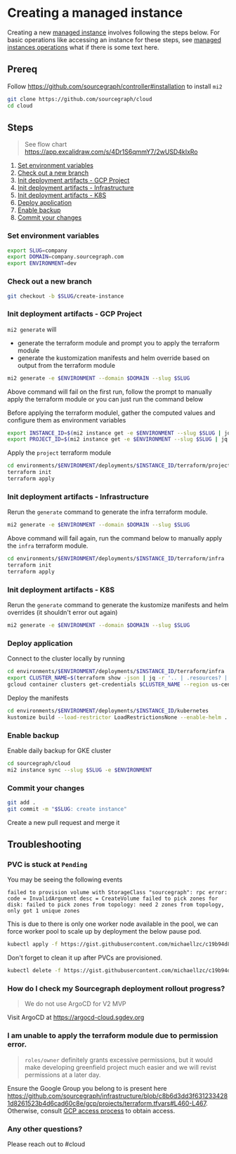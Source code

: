 # Creating a managed instance

Creating a new [managed instance](./index.md) involves following the steps below.
For basic operations like accessing an instance for these steps, see [managed instances operations](../operations.md) what if there is some text here.

## Prereq

Follow https://github.com/sourcegraph/controller#installation to install `mi2`

```sh
git clone https://github.com/sourcegraph/cloud
cd cloud
```

## Steps

> See flow chart https://app.excalidraw.com/s/4Dr1S6qmmY7/2wUSD4kIxRo

1. [Set environment variables](#Set-environment-variables)
1. [Check out a new branch](#Check-out-a-new-branch)
1. [Init deployment artifacts - GCP Project](#init-deployment-artifacts---gcp-project)
1. [Init deployment artifacts - Infrastructure](#init-deployment-artifacts---infrastructure)
1. [Init deployment artifacts - K8S](#init-deployment-artifacts---k8s)
1. [Deploy application](#deploy-application)
1. [Enable backup](#enable-backup)
1. [Commit your changes](#Commit-your-changes)

### Set environment variables

```sh
export SLUG=company
export DOMAIN=company.sourcegraph.com
export ENVIRONMENT=dev
```

### Check out a new branch

```sh
git checkout -b $SLUG/create-instance
```

### Init deployment artifacts - GCP Project

`mi2 generate` will

- generate the terraform module and prompt you to apply the terraform module
- generate the kustomization manifests and helm override based on output from the terraform module

```sh
mi2 generate -e $ENVIRONMENT --domain $DOMAIN --slug $SLUG
```

Above command will fail on the first run, follow the prompt to manually apply the terraform module or you can just run the command below

Before applying the terraform modulel, gather the computed values and configure them as environment variables

```sh
export INSTANCE_ID=$(mi2 instance get -e $ENVIRONMENT --slug $SLUG | jq -r '.metadata.name')
export PROJECT_ID=$(mi2 instance get -e $ENVIRONMENT --slug $SLUG | jq -r '.status.gcpProjectId')
```

Apply the `project` terraform module

```sh
cd environments/$ENVIRONMENT/deployments/$INSTANCE_ID/terraform/project
terraform init
terraform apply
```

### Init deployment artifacts - Infrastructure

Rerun the `generate` command to generate the infra terraform module.

```sh
mi2 generate -e $ENVIRONMENT --domain $DOMAIN --slug $SLUG
```

Above command will fail again, run the command below to manually apply the `infra` terraform module.

```sh
cd environments/$ENVIRONMENT/deployments/$INSTANCE_ID/terraform/infra
terraform init
terraform apply
```

### Init deployment artifacts - K8S

Rerun the `generate` command to generate the kustomize manifests and helm overrides (it shouldn't error out again)

```sh
mi2 generate -e $ENVIRONMENT --domain $DOMAIN --slug $SLUG
```

### Deploy application

Connect to the cluster locally by running

```sh
cd environments/$ENVIRONMENT/deployments/$INSTANCE_ID/terraform/infra
export CLUSTER_NAME=$(terraform show -json | jq -r '.. | .resources? | select(.!=null) | .[] | select((.type == "google_container_cluster") and (.mode == "managed")) | .values.name')
gcloud container clusters get-credentials $CLUSTER_NAME --region us-central1 --project $PROJECT_ID
```

Deploy the manifests

```sh
cd environments/$ENVIRONMENT/deployments/$INSTANCE_ID/kubernetes
kustomize build --load-restrictor LoadRestrictionsNone --enable-helm . | kubectl apply -f -
```

### Enable backup

Enable daily backup for GKE cluster

```sh
cd sourcegraph/cloud
mi2 instance sync --slug $SLUG -e $ENVIRONMENT
```

### Commit your changes

```sh
git add .
git commit -m "$SLUG: create instance"
```

Create a new pull request and merge it

## Troubleshooting

### PVC is stuck at `Pending`

You may be seeing the following events

```
failed to provision volume with StorageClass "sourcegraph": rpc error: code = InvalidArgument desc = CreateVolume failed to pick zones for disk: failed to pick zones from topology: need 2 zones from topology, only got 1 unique zones
```

This is due to there is only one worker node available in the pool, we can force worker pool to scale up by deployment the below pause pod.

```sh
kubectl apply -f https://gist.githubusercontent.com/michaellzc/c19b94d84cfd0da2265034d16d623aa9/raw/a8398bf3131bfcdb571f2122227debbb54371fbd/src-cloud-scale-up-node-pool.yaml
```

Don't forget to clean it up after PVCs are provisioned.

```sh
kubectl delete -f https://gist.githubusercontent.com/michaellzc/c19b94d84cfd0da2265034d16d623aa9/raw/a8398bf3131bfcdb571f2122227debbb54371fbd/src-cloud-scale-up-node-pool.yaml
```

### How do I check my Sourcegraph deployment rollout progress?

> We do not use ArgoCD for V2 MVP

Visit ArgoCD at https://argocd-cloud.sgdev.org

### I am unable to apply the terraform module due to permission error.

> `roles/owner` definitely grants excessive permissions, but it would make developing greenfield project much easier and we will revist permissions at a later day.

Ensure the Google Group you belong to is present here https://github.com/sourcegraph/infrastructure/blob/c8b6d3dd3f6312334281d8261523b4d6cad60c8e/gcp/projects/terraform.tfvars#L460-L467. Otherwise, consult [GCP access process](../../../engineering/dev/process/gcp_access_process.md#standard-access-for-permanent-access-to-resources-projects-or-assets) to obtain access.

### Any other questions?

Please reach out to #cloud

